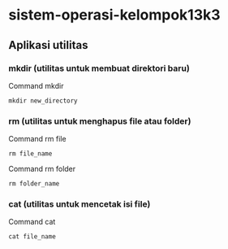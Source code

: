# sistem-operasi-kelompok13k3

## Aplikasi utilitas
### mkdir (utilitas untuk membuat direktori baru) 
Command mkdir
```
mkdir new_directory
```
### rm (utilitas untuk menghapus file atau folder)
Command rm file
```
rm file_name
```
Command rm folder
```
rm folder_name
```
### cat (utilitas untuk mencetak isi file)
Command cat
```
cat file_name
```
